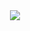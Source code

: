 <div align="center">
  <img src="![Image](https://github.com/user-attachments/assets/6572f69e-b67f-4176-a427-6ad86807021c)" />
</div>
